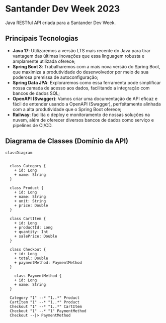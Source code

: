 # Santander Dev Week 2023

Java RESTful API criada para a Santander Dev Week.

## Principais Tecnologias
 - **Java 17**: Utilizaremos a versão LTS mais recente do Java para tirar vantagem das últimas inovações que essa linguagem robusta e amplamente utilizada oferece;
 - **Spring Boot 3**: Trabalharemos com a mais nova versão do Spring Boot, que maximiza a produtividade do desenvolvedor por meio de sua poderosa premissa de autoconfiguração;
 - **Spring Data JPA**: Exploraremos como essa ferramenta pode simplificar nossa camada de acesso aos dados, facilitando a integração com bancos de dados SQL;
 - **OpenAPI (Swagger)**: Vamos criar uma documentação de API eficaz e fácil de entender usando a OpenAPI (Swagger), perfeitamente alinhada com a alta produtividade que o Spring Boot oferece;
 - **Railway**: facilita o deploy e monitoramento de nossas soluções na nuvem, além de oferecer diversos bancos de dados como serviço e pipelines de CI/CD.


## Diagrama de Classes (Domínio da API)

```mermaid
classDiagram


  class Category {
    + id: Long
    + name: String
  }

  class Product {
    + id: Long
    + name: String
    + unit: String
    + price: Double
  }

  class CartItem {
    + id: Long
    + productId: Long
    + quantity: Int
    + salePrice: Double
  }

  class Checkout {
    + id: Long
    + total: Double
    + paymentMethod: PaymentMethod
  }

    class PaymentMethod {
    + id: Long
    + name: String
  }

  Category "1" --* "1..*" Product
  CartItem "1" --* "1..*" Product
  Checkout "1" --* "1..*" CartItem
  Checkout "1" --* "1" PaymentMethod
  Checkout --|> PaymentMethod


```

